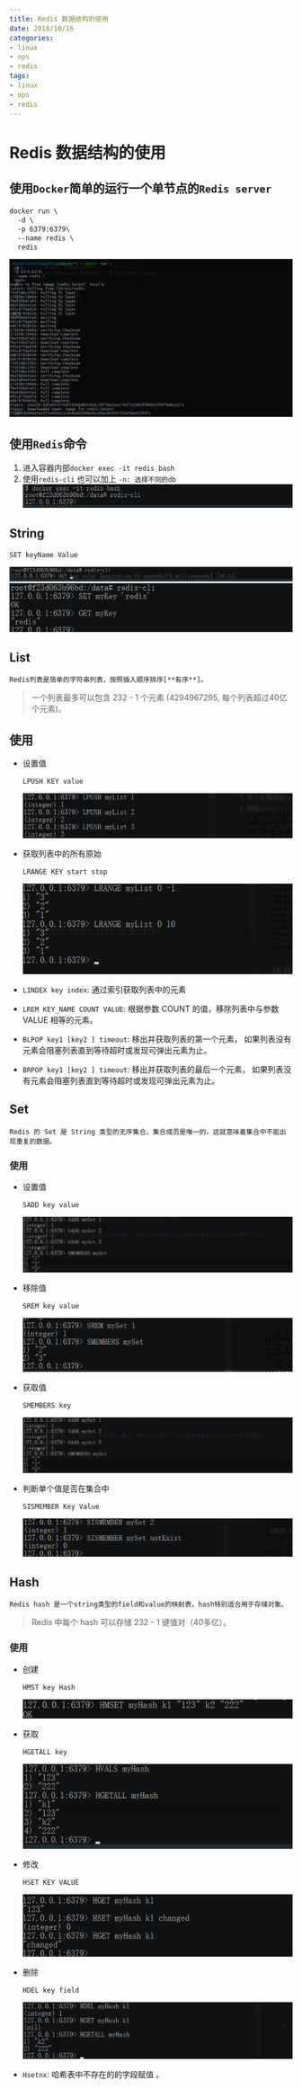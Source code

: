 ```yaml
---
title: Redis 数据结构的使用
date: 2018/10/16
categories: 
- linux
- ops
- redis
tags: 
- linux
- ops
- redis
---
```

# Redis 数据结构的使用
## 使用`Docker`简单的运行一个单节点的`Redis server`
  ```
  docker run \
    -d \
    -p 6379:6379\
    --name redis \
    redis
  ```
  ![docker run redis](images/nosql-redis-docker-run.png)
<!--more-->

## 使用`Redis`命令
1. 进入容器内部`docker exec -it redis bash`
2. 使用`redis-cli` 也可以加上 `-n: 选择不同的db`
![redis-cli](images/nosql-redis-docker-exec.png)
## String
   ```
   SET keyName Value
   ```
   ![redis set key](images/nosql-redis-set-key.png)
   ![redis key get set](images/nosql-redis-get-set-key.png)

## List
    Redis列表是简单的字符串列表，按照插入顺序排序[**有序**]。
> 一个列表最多可以包含 232 - 1 个元素 (4294967295, 每个列表超过40亿个元素)。

## 使用
- 设置值
  ```
  LPUSH KEY value
  ```
  ![redis list lpush](images/nosql-redis-list-lpush.png)

- 获取列表中的所有原始
  ```
  LRANGE KEY start stop
  ```
  ![redis list lrange](images/nosql-redis-list-lrange.png)

- `LINDEX key index`: 通过索引获取列表中的元素
- `LREM KEY_NAME COUNT VALUE`: 根据参数 COUNT 的值，移除列表中与参数 VALUE 相等的元素。
- `BLPOP key1 [key2 ] timeout`: 移出并获取列表的第一个元素， 如果列表没有元素会阻塞列表直到等待超时或发现可弹出元素为止。 
- `BRPOP key1 [key2 ] timeout`:  移出并获取列表的最后一个元素， 如果列表没有元素会阻塞列表直到等待超时或发现可弹出元素为止。
  
## Set
    Redis 的 Set 是 String 类型的无序集合。集合成员是唯一的，这就意味着集合中不能出现重复的数据。
### 使用
- 设置值
  ```
  SADD key value
  ```
  ![redis set](images/nosql-redis-set.png)
- 移除值
  ```
  SREM key value
  ```
  ![redis set srem](images/nosql-redis-set-srem.png)
- 获取值
  ```
  SMEMBERS key
  ```
  ![redis set](images/nosql-redis-set.png)

- 判断单个值是否在集合中
  ```
  SISMEMBER Key Value
  ```
  ![redis set sismember](images/nosql-redis-set-sismember.png)

## Hash
    Redis hash 是一个string类型的field和value的映射表，hash特别适合用于存储对象。

> Redis 中每个 hash 可以存储 232 - 1 键值对（40多亿）。

### 使用
- 创建
  ```
  HMST key Hash
  ```
  ![redis hash hmset](images/nosql-redis-hash-hmset.png)

- 获取
  ```
  HGETALL key
  ```
  ![redis hash hgetall](images/nosql-redis-hash-hgetall.png)

- 修改
  ```
  HSET KEY VALUE
  ```
  ![redis hash hset](images/nosql-redis-hash-hset.png)

- 删除
  ```
  HDEL key field
  ```
  ![redis hash hdel](images/nosql-redis-hash-hdel.png)
- `Hsetnx`: 哈希表中不存在的的字段赋值 。